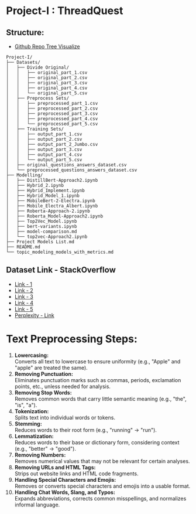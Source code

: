 # Project-I : ThreadQuest
## Structure:
- [Github Repo Tree Visualize](https://readmecodegen.vercel.app/file-tree/file-tree-generator/github-file-tree-visualizer)
```
Project-I/
├── Datasets/
│   ├── Divide Original/
│   │   ├── original_part_1.csv
│   │   ├── original_part_2.csv
│   │   ├── original_part_3.csv
│   │   ├── original_part_4.csv
│   │   └── original_part_5.csv
│   ├── Preprocess Sets/
│   │   ├── preprocessed_part_1.csv
│   │   ├── preprocessed_part_2.csv
│   │   ├── preprocessed_part_3.csv
│   │   ├── preprocessed_part_4.csv
│   │   └── preprocessed_part_5.csv
│   ├── Training Sets/
│   │   ├── output_part_1.csv
│   │   ├── output_part_2.csv
│   │   ├── output_part_2_Jumbo.csv
│   │   ├── output_part_3.csv
│   │   ├── output_part_4.csv
│   │   └── output_part_5.csv
│   ├── original_questions_answers_dataset.csv
│   └── preprocessed_questions_answers_dataset.csv
├── Modelling/
│   ├── DistillBert-Approach2.ipynb
│   ├── Hybrid_2.ipynb
│   ├── Hybrid_Implement.ipynb
│   ├── Hybrid_Model_1.ipynb
│   ├── MobileBert-2-Electra.ipynb
│   ├── Mobile_Electra_Albert.ipynb
│   ├── Roberta-Approach-2.ipynb
│   ├── Roberta_Model-Approach2.ipynb
│   ├── Top2Vec_Model.ipynb
│   ├── bert-variants.ipynb
│   ├── model-comparison.md
│   └── top2vec-Approach2.ipynb
├── Project Models List.md
├── README.md
└── topic_modeling_models_with_metrics.md
```

## Dataset Link - StackOverflow
- [Link - 1](https://stackexchange.com/digests)
- [Link - 2](https://langdev.stackexchange.com/)
- [Link - 3](https://data.stackexchange.com/)
- [Link - 4](https://data.stackexchange.com/datascience/queries?order_by=everything)
- [Link - 5](https://data.stackexchange.com/datascience/query/edit/1909796#resultSets)
- [Perplexity - Link](https://www.perplexity.ai/search/apply-this-preprocessing-steps-nQmQttEzRJiCNuOZlSk2lA)

# Text Preprocessing Steps:
1. **Lowercasing:**  
   Converts all text to lowercase to ensure uniformity (e.g., "Apple" and "apple" are treated the same).
2. **Removing Punctuation:**  
   Eliminates punctuation marks such as commas, periods, exclamation points, etc., unless needed for analysis.
3. **Removing Stop Words:**  
   Removes common words that carry little semantic meaning (e.g., "the", "is", "a").
4. **Tokenization:**  
   Splits text into individual words or tokens.
5. **Stemming:**  
   Reduces words to their root form (e.g., "running" → "run").
6. **Lemmatization:**  
   Reduces words to their base or dictionary form, considering context (e.g., "better" → "good").
7. **Removing Numbers:**  
   Removes numerical values that may not be relevant for certain analyses.
8. **Removing URLs and HTML Tags:**  
   Strips out website links and HTML code fragments.
9. **Handling Special Characters and Emojis:**  
   Removes or converts special characters and emojis into a usable format.
10. **Handling Chat Words, Slang, and Typos:**  
    Expands abbreviations, corrects common misspellings, and normalizes informal language.
